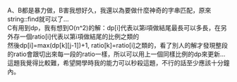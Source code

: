 A、B都是暴力做，B害我想好久，我還以為要做什麼神奇的字串匹配，原來string::find就可以了...  
C有用到dp，我有想到O(n^2)的解：dp[i]代表以第i項做結尾最長可以多長，在另外存一個ratio[i]代表以第i項做結尾的比例之類的  
然後dp[i]=max(dp[k][j-1])+1, ratio[k]=ratio[i]之類的，看了別人的解才發現整段的ratio會跟切出來每一段的ratio一樣，所以可以用上一個同樣比例的dp來更新...  
這題我覺得比較難，希望開學時我的能力可以秒殺這題，不行的話至少應該十分鐘內。
